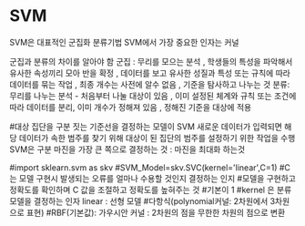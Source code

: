 # SVM
SVM은 대표적인 군집화 분류기법
SVM에서 가장 중요한 인자는 커널 

군집과 분류의 차이를 알아야 함
군집 : 무리를 모으는 분석 , 학생들의 특성을 파악해서 유사한 속성끼리 모아 반을 확정 , 데이터를 보고 유사한 성질과 특성 또는 규칙에 따라 데이터를 묶는 작업 , 최종 개수는 사전에 알수 없음 , 기준을 탐사하고 나누는 것
분류: 무리를 나누는 분석 - 처음부터 나눌 대상이 있음 , 이미 설정된 체계와 규칙 또는 조건에 따라 데이터를 분리, 이미 개수가 정해져 있음 , 정해진 기준을 대상에 적용

#대상 집단을 구분 짓는 기준선을 결정하는 모델이 SVM
새로운 데이터가 입력되면 해당 데이터가 속한 범주를 찾기 위해 대상이 된 집단의 범주를 설정하기 위한 작업을 수행
SVM은 구분 마진을 가장 큰 쪽으로 결정하는 것 : 마진을 최대화 하는것

#import sklearn.svm as skv
#SVM_Model=skv.SVC(kernel='linear',C=1)
#C는 모델 구현시 발생되는 오류를 얼마나 수용할 것인지 결정하는 인지
#모델을 구현하고 정확도를 확인하며 C 값을 조절하고 정확도를 높혀주는 것
#기본이 1
#kernel 은 분류모델을 결정하는 인자 linear : 선형 모델
#다항식(polynomial커널: 2차원에서 3차원으로 표현)
#RBF(기본값): 가우시안 커널 : 2차원의 점을 무한한 차원의 점으로 변환 
